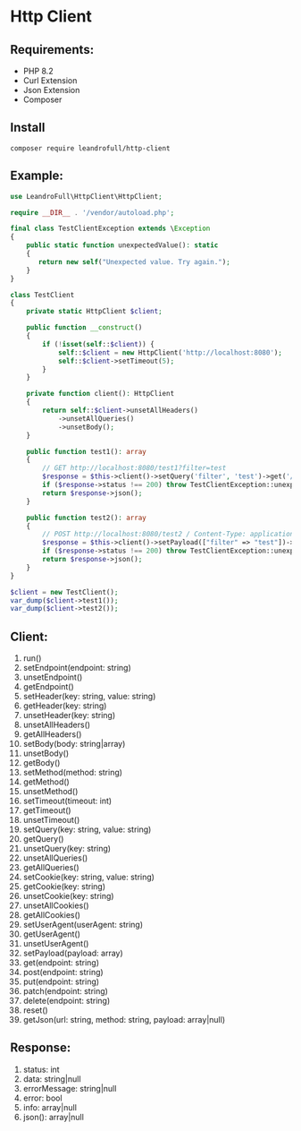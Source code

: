 # Http Client

## Requirements:
- PHP 8.2
- Curl Extension
- Json Extension
- Composer

## Install
```
composer require leandrofull/http-client
```

## Example:

```php
use LeandroFull\HttpClient\HttpClient;

require __DIR__ . '/vendor/autoload.php';

final class TestClientException extends \Exception
{
    public static function unexpectedValue(): static
    {
       return new self("Unexpected value. Try again.");
    }
}

class TestClient
{
    private static HttpClient $client;

    public function __construct()
    {
        if (!isset(self::$client)) {
            self::$client = new HttpClient('http://localhost:8080');
            self::$client->setTimeout(5);
        }
    }

    private function client(): HttpClient
    {   
        return self::$client->unsetAllHeaders()
            ->unsetAllQueries()
            ->unsetBody();
    }

    public function test1(): array
    {
        // GET http://localhost:8080/test1?filter=test
        $response = $this->client()->setQuery('filter', 'test')->get('/test1');
        if ($response->status !== 200) throw TestClientException::unexpectedValue();
        return $response->json();
    }

    public function test2(): array
    {
        // POST http://localhost:8080/test2 / Content-Type: application/json; charset=utf-8
        $response = $this->client()->setPayload(["filter" => "test"])->post('/test2');
        if ($response->status !== 200) throw TestClientException::unexpectedValue();
        return $response->json();
    }
}

$client = new TestClient();
var_dump($client->test1());
var_dump($client->test2());
```

## Client:
1. run()
2. setEndpoint(endpoint: string)
3. unsetEndpoint()
4. getEndpoint()
5. setHeader(key: string, value: string)
6. getHeader(key: string)
7. unsetHeader(key: string)
8. unsetAllHeaders()
9. getAllHeaders()
10. setBody(body: string|array)
11. unsetBody()
12. getBody()
13. setMethod(method: string)
14. getMethod()
15. unsetMethod()
16. setTimeout(timeout: int)
17. getTimeout()
18. unsetTimeout()
19. setQuery(key: string, value: string)
20. getQuery()
21. unsetQuery(key: string)
22. unsetAllQueries()
23. getAllQueries()
24. setCookie(key: string, value: string)
25. getCookie(key: string)
26. unsetCookie(key: string)
27. unsetAllCookies()
28. getAllCookies()
29. setUserAgent(userAgent: string)
30. getUserAgent()
31. unsetUserAgent()
32. setPayload(payload: array)
33. get(endpoint: string)
34. post(endpoint: string)
35. put(endpoint: string)
36. patch(endpoint: string)
37. delete(endpoint: string)
38. reset()
39. getJson(url: string, method: string, payload: array|null)

## Response:
1. status: int
2. data: string|null
3. errorMessage: string|null
4. error: bool
5. info: array|null
6. json(): array|null